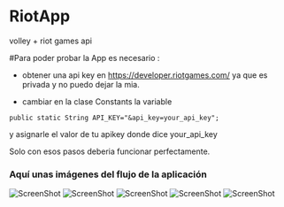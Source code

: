 # RiotApp
volley + riot games api


#Para poder probar la App es necesario :


- obtener una api key en https://developer.riotgames.com/ 
  ya que es privada y no puedo dejar la mia.

-  cambiar en la clase Constants la variable
```
public static String API_KEY="&api_key=your_api_key";
```
   y asignarle el valor de tu apikey donde dice your_api_key

Solo con esos pasos deberia funcionar perfectamente.


### Aquí unas imágenes del flujo de la aplicación


![ScreenShot](http://imagizer.imageshack.us/v2/800x600q90/633/lbzDwo.png)
![ScreenShot](http://imagizer.imageshack.us/v2/800x600q90/910/wyYRqq.png)
![ScreenShot](http://imagizer.imageshack.us/v2/800x600q90/908/vxSmbs.png)
![ScreenShot](http://imagizer.imageshack.us/v2/800x600q90/903/ttMi54.png)
![ScreenShot](http://imagizer.imageshack.us/v2/800x600q90/907/Fmk0se.png)

